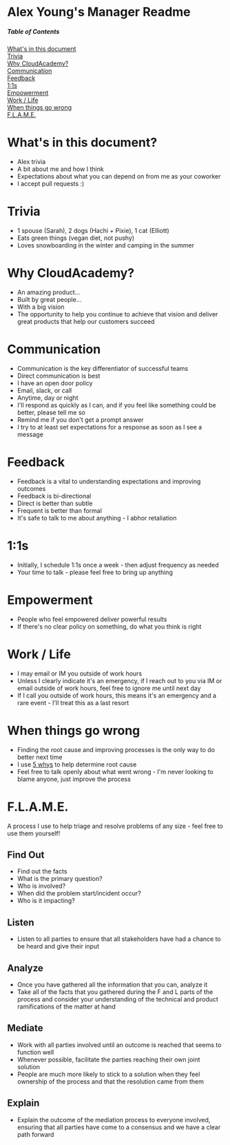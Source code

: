 # Alex Young's Manager Readme

##### Table of Contents  
[What's in this document](#what)  
[Trivia](#trivia)  
[Why CloudAcademy?](#why)  
[Communication](#communication)  
[Feedback](#feedback)  
[1:1s](#oneone)  
[Empowerment](#empowerment)  
[Work / Life](#worklife)  
[When things go wrong](#wrong)  
[F.L.A.M.E.](#flame)


# <a name="what"/>What's in this document?
- Alex trivia
- A bit about me and how I think
- Expectations about what you can depend on from me as your coworker
- I accept pull requests :)

# <a name="trivia"/>Trivia
- 1 spouse (Sarah), 2 dogs (Hachi + Pixie), 1 cat (Elliott)
- Eats green things (vegan diet, not pushy)
- Loves snowboarding in the winter and camping in the summer

# <a name="why"/>Why CloudAcademy?
- An amazing product...
- Built by great people...
- With a big vision
- The opportunity to help you continue to achieve that vision and deliver great products that help our customers succeed

# <a name="communication"/>Communication
- Communication is the key differentiator of successful teams
- Direct communication is best
- I have an open door policy
- Email, slack, or call
- Anytime, day or night
- I'll respond as quickly as I can, and if you feel like something could be better, please tell me so
- Remind me if you don't get a prompt answer
- I try to at least set expectations for a response as soon as I see a message

# <a name="feedback"/>Feedback
- Feedback is a vital to understanding expectations and improving outcomes
- Feedback is bi-directional
- Direct is better than subtle
- Frequent is better than formal
- It's safe to talk to me about anything - I abhor retaliation

# <a name="oneone"/>1:1s
- Initially, I schedule 1:1s once a week - then adjust frequency as needed
- Your time to talk - please feel free to bring up anything

# <a name="empowerment"/>Empowerment
- People who feel empowered deliver powerful results
- If there's no clear policy on something, do what you think is right

# <a name="worklife"/>Work / Life
- I may email or IM you outside of work hours
- Unless I clearly indicate it's an emergency, if I reach out to you via IM or email outside of work hours, feel free to ignore me until next day
- If I call you outside of work hours, this means it's an emergency and a rare event - I'll treat this as a last resort

# <a name="wrong"/>When things go wrong
- Finding the root cause and improving processes is the only way to do better next time
- I use [5 whys](https://en.wikipedia.org/wiki/5_Whys) to help determine root cause
- Feel free to talk openly about what went wrong - I'm never looking to blame anyone, just improve the process

# <a name="flame"/>F.L.A.M.E.
A process I use to help triage and resolve problems of any size - feel free to use them yourself!
## Find Out
- Find out the facts
- What is the primary question?
- Who is involved?
- When did the problem start/incident occur?
- Who is it impacting?
## Listen
- Listen to all parties to ensure that all stakeholders have had a chance to be heard and give their input
## Analyze
- Once you have gathered all the information that you can, analyze it
- Take all of the facts that you gathered during the F and L parts of the process and consider your understanding of the technical and product ramifications of the matter at hand
## Mediate
- Work with all parties involved until an outcome is reached that seems to function well
- Whenever possible, facilitate the parties reaching their own joint solution
- People are much more likely to stick to a solution when they feel ownership of the process and that the resolution came from them
## Explain
- Explain the outcome of the mediation process to everyone involved, ensuring that all parties have come to a consensus and we have a clear path forward
